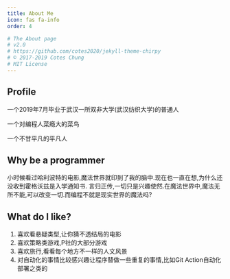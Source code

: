 ```yaml
---
title: About Me
icon: fas fa-info
order: 4

# The About page
# v2.0
# https://github.com/cotes2020/jekyll-theme-chirpy
# © 2017-2019 Cotes Chung
# MIT License
---
```


## Profile

一个2019年7月毕业于武汉一所双非大学(武汉纺织大学)的普通人

一个对编程人菜瘾大的菜鸟

一个不甘平凡的平凡人

## Why be a programmer

小时候看过哈利波特的电影,魔法世界就印到了我的脑中.现在也一直在想,为什么还没收到霍格沃兹是入学通知书.
言归正传,一切只是兴趣使然.在魔法世界中,魔法无所不能,可以改变一切.而编程不就是现实世界的魔法吗?

## What do I like?

1. 喜欢看悬疑类型,让你猜不透结局的电影
2. 喜欢策略类游戏,P社的大部分游戏
3. 喜欢旅行,看看每个地方不一样的人文风景
4. 对自动化的事情比较感兴趣让程序替做一些重复的事情,比如Git Action自动化部署之类的
